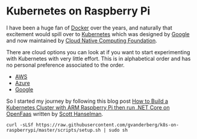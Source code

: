 # Kubernetes on Raspberry Pi

I have been a huge fan of [Docker](https://www.docker.com/) over the years, and naturally that excitement would spill over to [Kubernetes](https://kubernetes.io/) which was designed by [Google](https://en.wikipedia.org/wiki/Google) and now maintained by [Cloud Native Computing Foundation](https://en.wikipedia.org/wiki/Cloud_Native_Computing_Foundation).

There are cloud options you can look at if you want to start experimenting with Kubernetes with very little effort.
This is in alphabetical order and has no personal preference associated to the order.

* [AWS](https://aws.amazon.com/eks/)
* [Azure](https://azure.microsoft.com/en-us/free/kubernetes-service/)
* [Google](https://cloud.google.com/kubernetes-engine/)

So I started my journey by following this blog post [How to Build a Kubernetes Cluster with ARM Raspberry Pi then run .NET Core on OpenFaas](https://www.hanselman.com/blog/HowToBuildAKubernetesClusterWithARMRaspberryPiThenRunNETCoreOnOpenFaas.aspx) written by [Scott Hanselman](https://www.hanselman.com/).

```
curl -sLSf https://raw.githubusercontent.com/gvanderberg/k8s-on-raspberrypi/master/scripts/setup.sh | sudo sh
```
